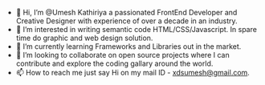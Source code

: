 - 👋 Hi, I’m @Umesh Kathiriya a passionated FrontEnd Developer and Creative Designer with experience of over a decade in an industry.
- 👀 I’m interested in writing semantic code HTML/CSS/Javascript. In spare time do graphic and web design solution.
- 🌱 I’m currently learning Frameworks and Libraries out in the market.
- 💞️ I’m looking to collaborate on open source projects where I can contribute and explore the coding gallary around the world.
- 📫 How to reach me just say Hi on my mail ID - xdsumesh@gmail.com.

<!---
umeshkathiriya/umeshkathiriya is a ✨ special ✨ repository because its `README.md` (this file) appears on your GitHub profile.
You can click the Preview link to take a look at your changes.
--->
